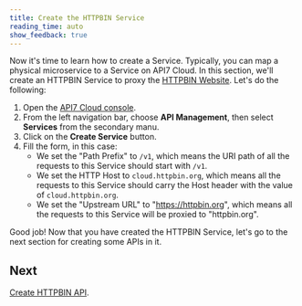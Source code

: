 ```yaml
---
title: Create the HTTPBIN Service
reading_time: auto
show_feedback: true
---
```


Now it's time to learn how to create a Service. Typically, you can map a physical microservice to a Service on API7 Cloud. In this section, we'll create an HTTPBIN Service to proxy the [HTTPBIN Website](https://httpbin.org/). Let's do the following:

1. Open the [API7 Cloud console](https://console.api7.cloud).
2. From the left navigation bar, choose **API Management**, then select **Services** from the secondary manu.
3. Click on the **Create Service** button.
4. Fill the form, in this case:
   * We set the "Path Prefix" to `/v1`, which means the URI path of all the requests to this Service should start with `/v1`.
   * We set the HTTP Host to `cloud.httpbin.org`, which means all the requests to this Service should carry the Host header with the value of `cloud.httpbin.org`.
   * We set the "Upstream URL" to "https://httpbin.org", which means all the requests to this Service will be proxied to "httpbin.org".

Good job! Now that you have created the HTTPBIN Service, let's go to the next section for creating some APIs in it.

Next
----

[Create HTTPBIN API](./create-httpbin-route.md).
